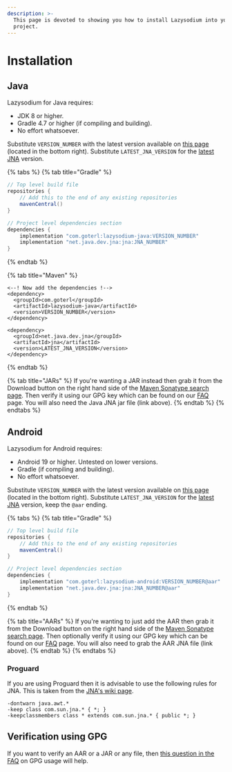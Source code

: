 ```yaml
---
description: >-
  This page is devoted to showing you how to install Lazysodium into your
  project.
---
```


# Installation

## Java

Lazysodium for Java requires:

* JDK 8 or higher.
* Gradle 4.7 or higher \(if compiling and building\).
* No effort whatsoever.

Substitute `VERSION_NUMBER` with the latest version available on [this page](https://search.maven.org/search?q=a:lazysodium-java) \(located in the bottom right\). Substitute `LATEST_JNA_VERSION` for the [latest JNA](https://mvnrepository.com/artifact/net.java.dev.jna/jna) version.

{% tabs %}
{% tab title="Gradle" %}
```groovy
// Top level build file
repositories {
    // Add this to the end of any existing repositories
    mavenCentral() 
}

// Project level dependencies section
dependencies {
    implementation "com.goterl:lazysodium-java:VERSION_NUMBER"
    implementation "net.java.dev.jna:jna:JNA_NUMBER"
}
```
{% endtab %}

{% tab title="Maven" %}
```markup
<--! Now add the dependencies !-->
<dependency>
  <groupId>com.goterl</groupId>
  <artifactId>lazysodium-java</artifactId>
  <version>VERSION_NUMBER</version>
</dependency>

<dependency>
  <groupId>net.java.dev.jna</groupId>
  <artifactId>jna</artifactId>
  <version>LATEST_JNA_VERSION</version>
</dependency>
```
{% endtab %}

{% tab title="JARs" %}
If you're wanting a JAR instead then grab it from the Download button on the right hand side of the [Maven Sonatype search page](https://search.maven.org/search?q=a:lazysodium-java). Then verify it using our GPG key which can be found on our [FAQ](../extras/faq.md#how-do-i-verify-a-file-through-gpg) page. You will also need the Java JNA jar file \(link above\).
{% endtab %}
{% endtabs %}

## Android

Lazysodium for Android requires:

* Android 19 or higher. Untested on lower versions.
* Gradle \(if compiling and building\).
* No effort whatsoever.

Substitute `VERSION_NUMBER` with the latest version available on [this page](https://bintray.com/terl/lazysodium-maven/lazysodium-android) \(located in the bottom right\). Substitute `LATEST_JNA_VERSION` for the [latest JNA](https://mvnrepository.com/artifact/net.java.dev.jna/jna) version, keep the `@aar` ending.

{% tabs %}
{% tab title="Gradle" %}
```groovy
// Top level build file
repositories {
    // Add this to the end of any existing repositories
    mavenCentral() 
}

// Project level dependencies section
dependencies {
    implementation "com.goterl:lazysodium-android:VERSION_NUMBER@aar"
    implementation "net.java.dev.jna:jna:JNA_NUMBER@aar"
}
```
{% endtab %}

{% tab title="AARs" %}
If you're wanting to just add the AAR then grab it from the Download button on the right hand side of the [Maven Sonatype search page](https://search.maven.org/search?q=a:lazysodium-android). Then optionally verify it using our GPG key which can be found on our [FAQ](../extras/faq.md#how-do-i-verify-a-file-through-gpg) page. You will also need to grab the AAR JNA file \(link above\).
{% endtab %}
{% endtabs %}

### Proguard

If you are using Proguard then it is advisable to use the following rules for JNA. This is taken from the [JNA's wiki page](https://github.com/java-native-access/jna/blob/master/www/FrequentlyAskedQuestions.md#jna-on-android).

```text
-dontwarn java.awt.*
-keep class com.sun.jna.* { *; }
-keepclassmembers class * extends com.sun.jna.* { public *; }
```

## Verification using GPG

If you want to verify an AAR or a JAR or any file, then [this question in the FAQ](../extras/faq.md#how-do-i-verify-a-file-through-gpg) on GPG usage will help.

